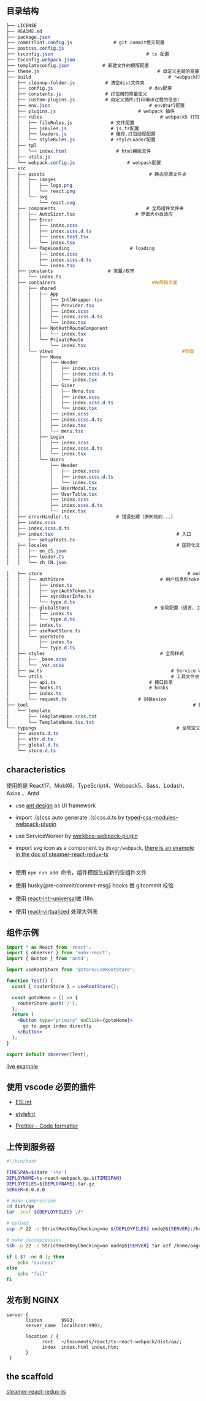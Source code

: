 ## 目录结构

```scss
├── LICENSE
├── README.md
├── package.json
├── commitlint.config.js    		   # git commit提交配置
├── postcss.config.js
├── tsconfig.json								   # ts 配置
├── tsconfig.webpack.json
├── templateconfig.json            # 新建文件的模版配置
├── theme.js										   # 自定义主题的变量会在styleRules里面打包替换掉原来的的变量
├── build												   # *webpack打包配置*
│   ├── cleanup-folder.js           # 清空dist文件夹
│   ├── config.js								    # dev配置
│   ├── constants.js                # 打包用的常量定义
│   ├── custom-plugins.js           # 自定义插件(打印编译过程的信息)
│   ├── env.json								    # env的url配置
│   ├── plugins.js							    # webpack 插件
│   ├── rules										    # webpack5 打包规则
│   │   ├── fileRules.js              # 文件配置
│   │   ├── jsRules.js                # js,ts配置
│   │   ├── loaders.js                # 缓存,打包线程配置
│   │   └── styleRules.js             # styleLoader配置
│   ├── tpl
│   │   └── index.html       		    # html模版文件
│   ├── utils.js
│   └── webpack.config.js				    # webpack配置
├── src
│   ├── assets									    # 静态资源文件夹
│   │   ├── images
│   │   │   ├── logo.png
│   │   │   └── react.png
│   │   └── svg
│   │       └── react.svg
│   ├── components								   # 全局组件文件夹
│   │   ├── AutoSizer.tsx					   # 界面大小自适应
│   │   ├── Error
│   │   │   ├── index.scss
│   │   │   ├── index.scss.d.ts
│   │   │   ├── index.test.tsx
│   │   │   └── index.tsx
│   │   └── PageLoading					     # loading
│   │       ├── index.scss
│   │       ├── index.scss.d.ts
│   │       └── index.tsx
│   ├── constants                    # 常量/枚举
│   │   └── index.ts
│   ├── containers									 #布局和页面
│   │   ├── shared
│   │   │   ├── App
│   │   │   │   ├── IntlWrapper.tsx
│   │   │   │   ├── Provider.tsx
│   │   │   │   ├── index.scss
│   │   │   │   ├── index.scss.d.ts
│   │   │   │   └── index.tsx
│   │   │   ├── NotAuthRouteComponent
│   │   │   │   └── index.tsx
│   │   │   └── PrivateRoute
│   │   │       └── index.tsx
│   │   └── views												#页面
│   │       ├── Home
│   │       │   ├── Header
│   │       │   │   ├── index.scss
│   │       │   │   ├── index.scss.d.ts
│   │       │   │   └── index.tsx
│   │       │   ├── Sider
│   │       │   │   ├── Menu.tsx
│   │       │   │   ├── index.scss
│   │       │   │   ├── index.scss.d.ts
│   │       │   │   └── index.tsx
│   │       │   ├── index.scss
│   │       │   ├── index.scss.d.ts
│   │       │   ├── index.tsx
│   │       │   └── menu.tsx
│   │       ├── Login
│   │       │   ├── index.scss
│   │       │   ├── index.scss.d.ts
│   │       │   └── index.tsx
│   │       └── Users
│   │           ├── Header
│   │           │   ├── index.scss
│   │           │   ├── index.scss.d.ts
│   │           │   └── index.tsx
│   │           ├── UserModal.tsx
│   │           ├── UserTable.tsx
│   │           ├── index.scss
│   │           ├── index.scss.d.ts
│   │           └── index.tsx
│   ├── errorHandler.ts                 # 错误处理（断网啥的...）
│   ├── index.scss
│   ├── index.scss.d.ts
│   ├── index.tsx											  # 入口
│		├── setupTests.ts
│   ├── locales												  # 国际化文件夹
│   │   ├── en_US.json
│   │   ├── loader.ts
│   │   └── zh_CN.json

│   ├── store													  # mobX
│   │   ├── authStore								   	# 用户信息和token
│   │   │   ├── index.ts
│   │   │   ├── syncAuthToken.ts
│   │   │   ├── syncUserInfo.ts
│   │   │   └── type.d.ts
│   │   ├── globalStore								  # 全局配置（语言、主题...）
│   │   │   ├── index.ts
│   │   │   └── type.d.ts
│   │   ├── index.ts
│   │   ├── useRootStore.ts
│   │   └── userStore
│   │       ├── index.ts
│   │       └── type.d.ts
│   ├── styles										    # 全局样式
│   │   ├── _base.scss
│   │   └── _var.scss
│   ├── sw.ts											    # Service Worker
│   └── utils											    # 工具文件夹
│       ├── api.ts								    # 接口目录
│       ├── hooks.ts							    # hooks
│       ├── index.ts
│       └── request.ts						    # 封装axios
├── tool															# 快捷模版
│   └── template
│       ├── TemplateName.scss.txt
│       └── TemplateName.tsx.txt
└── typings													  # 全局定义类型
    ├── assets.d.ts
    ├── attr.d.ts
    ├── global.d.ts
    └── store.d.ts

```

## characteristics

使用的是 React17、MobX6、TypeScript4、Webpack5、Sass、Lodash、Axios 、Antd

- use [ant design](https://ant.design/index-cn) as UI framework

- import .(s)css auto generate .(s)css.d.ts by [typed-css-modules-webpack-plugin](https://github.com/dropbox/typed-css-modules-webpack-plugin)

- use ServiceWorker by [workbox-webpack-plugin](https://developers.google.com/web/tools/workbox/modules/workbox-webpack-plugin)

- import svg icon as a component by `@svgr/webpack`, [there is an example in the doc of steamer-react-redux-ts](https://github.com/YDJ-FE/steamer-react-ts/blob/master/docs/svg.md)

  ```

  ```

- 使用 `npm run add `命令，组件模版生成新的空组件文件

- 使用 husky{pre-commit/commit-msg} hooks 做 gitcommit 校验

- 使用 [react-intl-universal](https://github.com/alibaba/react-intl-universal)做 i18n.

- 使用 [react-virtualized](https://github.com/bvaughn/react-virtualized) 处理大列表


## 组件示例

```jsx
import * as React from 'react';
import { observer } from 'mobx-react';
import { Button } from 'antd';

import useRootStore from '@store/useRootStore';

function Test() {
  const { routerStore } = useRootStore();

  const gotoHome = () => {
    routerStore.push('/');
  };
  return (
    <Button type="primary" onClick={gotoHome}>
      go to page index directly
    </Button>
  );
}

export default observer(Test);
```

[live example](https://github.com/YDJ-FE/ts-react-webpack4/blob/master/src/containers/views/Login/index.tsx?1532570619900)

## 使用 vscode 必要的插件

- [ESLint](https://marketplace.visualstudio.com/items?itemName=dbaeumer.vscode-eslint)

- [stylelint](https://marketplace.visualstudio.com/items?itemName=stylelint.vscode-stylelint)

- [Prettier - Code formatter](https://marketplace.visualstudio.com/items?itemName=esbenp.prettier-vscode)

## 上传到服务器

```bash
#!/bin/bash

TIMESPAN=$(date '+%s')
DEPLOYNAME=ts-react-webpack.qa.${TIMESPAN}
DEPLOYFILES=${DEPLOYNAME}.tar.gz
SERVER=0.0.0.0

# make compression
cd dist/qa
tar -zcvf ${DEPLOYFILES} ./*

# upload
scp -P 22 -o StrictHostKeyChecking=no ${DEPLOYFILES} node@${SERVER}:/home/pages/ts-react-webpack/tarfiles

# make decompression
ssh -p 22 -o StrictHostKeyChecking=no node@${SERVER} tar xzf /home/pages/ts-react-webpack/tarfiles/${DEPLOYFILES} -C /home/pages/ts-react-webpack

if [ $? -ne 0 ]; then
    echo "success"
else
    echo "fail"
fi
```

## 发布到 NGINX

```nginx
server {
       listen       9993;
       server_name  localhost:9993;

       location / {
             root   ~/Documents/react/ts-react-webpack/dist/qa/;
             index  index.html index.htm;
       }
 }
```

## the scaffold

[steamer-react-redux-ts](https://github.com/YDJ-FE/steamer-react-redux-ts)
